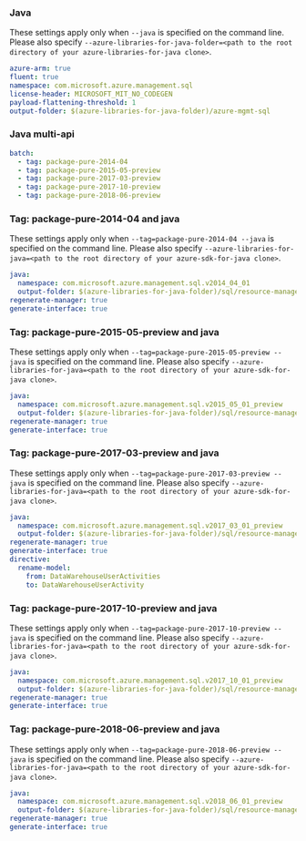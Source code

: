 
### Java

These settings apply only when `--java` is specified on the command line.
Please also specify `--azure-libraries-for-java-folder=<path to the root directory of your azure-libraries-for-java clone>`.

``` yaml $(java)
azure-arm: true
fluent: true
namespace: com.microsoft.azure.management.sql
license-header: MICROSOFT_MIT_NO_CODEGEN
payload-flattening-threshold: 1
output-folder: $(azure-libraries-for-java-folder)/azure-mgmt-sql
```


### Java multi-api

``` yaml $(java) && $(multiapi)
batch:
  - tag: package-pure-2014-04
  - tag: package-pure-2015-05-preview
  - tag: package-pure-2017-03-preview
  - tag: package-pure-2017-10-preview
  - tag: package-pure-2018-06-preview
```

### Tag: package-pure-2014-04 and java

These settings apply only when `--tag=package-pure-2014-04 --java` is specified on the command line.
Please also specify `--azure-libraries-for-java=<path to the root directory of your azure-sdk-for-java clone>`.

``` yaml $(tag) == 'package-pure-2014-04' && $(java) && $(multiapi)
java:
  namespace: com.microsoft.azure.management.sql.v2014_04_01
  output-folder: $(azure-libraries-for-java-folder)/sql/resource-manager/v2014_04_01
regenerate-manager: true
generate-interface: true
```

### Tag: package-pure-2015-05-preview and java

These settings apply only when `--tag=package-pure-2015-05-preview --java` is specified on the command line.
Please also specify `--azure-libraries-for-java=<path to the root directory of your azure-sdk-for-java clone>`.

``` yaml $(tag) == 'package-pure-2015-05-preview' && $(java) && $(multiapi)
java:
  namespace: com.microsoft.azure.management.sql.v2015_05_01_preview
  output-folder: $(azure-libraries-for-java-folder)/sql/resource-manager/v2015_05_01_preview
regenerate-manager: true
generate-interface: true
```

### Tag: package-pure-2017-03-preview and java

These settings apply only when `--tag=package-pure-2017-03-preview --java` is specified on the command line.
Please also specify `--azure-libraries-for-java=<path to the root directory of your azure-sdk-for-java clone>`.

``` yaml $(tag) == 'package-pure-2017-03-preview' && $(java) && $(multiapi)
java:
  namespace: com.microsoft.azure.management.sql.v2017_03_01_preview
  output-folder: $(azure-libraries-for-java-folder)/sql/resource-manager/v2017_03_01_preview
regenerate-manager: true
generate-interface: true
directive: 
  rename-model: 
    from: DataWarehouseUserActivities 
    to: DataWarehouseUserActivity
```

### Tag: package-pure-2017-10-preview and java

These settings apply only when `--tag=package-pure-2017-10-preview --java` is specified on the command line.
Please also specify `--azure-libraries-for-java=<path to the root directory of your azure-sdk-for-java clone>`.

``` yaml $(tag) == 'package-pure-2017-10-preview' && $(java) && $(multiapi)
java:
  namespace: com.microsoft.azure.management.sql.v2017_10_01_preview
  output-folder: $(azure-libraries-for-java-folder)/sql/resource-manager/v2017_10_01_preview
regenerate-manager: true
generate-interface: true
```

### Tag: package-pure-2018-06-preview and java

These settings apply only when `--tag=package-pure-2018-06-preview --java` is specified on the command line.
Please also specify `--azure-libraries-for-java=<path to the root directory of your azure-sdk-for-java clone>`.

``` yaml $(tag) == 'package-pure-2018-06-preview' && $(java) && $(multiapi)
java:
  namespace: com.microsoft.azure.management.sql.v2018_06_01_preview
  output-folder: $(azure-libraries-for-java-folder)/sql/resource-manager/v2018_06_01_preview
regenerate-manager: true
generate-interface: true
```
